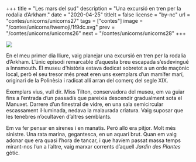 +++
title = "Les mars del sud"
description = "Una excursió en tren per la rodalia d’Arkham."
date = "2020-04-25"
titleIt = false
license = "by-nc"
url = "contes/unicorns/unicorns27"
tags = ["contes"]
image = "/contes/unicorns/twemoji/1f9dc.svg"
prev = "/contes/unicorns/unicorns26"
next = "/contes/unicorns/unicorns28"
+++

<img class="emoji" src="/contes/unicorns/twemoji/1f9dc.svg" />

En el meu primer dia lliure, vaig planejar una excursió en tren per la rodalia d’Arkham. L’únic episodi remarcable d’aquesta breu escapada s’esdevingué a Innsmouth. El museu d’història estava dedicat sobretot a un orde maçònic local, però el seu tresor més preat eren uns exemplars d’un mamífer marí, originari de la Polinèsia i radicat allí arran del comerç del segle XIX.

Exemplars vius, vull dir. Miss Tilton, conservadora del museu, em va guiar fins a l’entrada d’un passadís que pareixia descendir gradualment sota el Manuxet. Darrere d’un finestral de vidre, en una sala semicircular escassament il·luminada, nedava la malaurada criatura. Vaig suposar que les tenebres n’ocultaven d’altres semblants.

Em va fer pensar en sirenes i en manatís. Però allò era pitjor. Molt més sinistre. Una rata marina, gegantesca, en un aquari brut. Quan em vaig adonar que era quasi l’hora de tancar, i que havíem passat massa temps mirant-nos l’un a l’altre, vaig marxar corrents d’aquell *Jardin des Plantes* gòtic.

